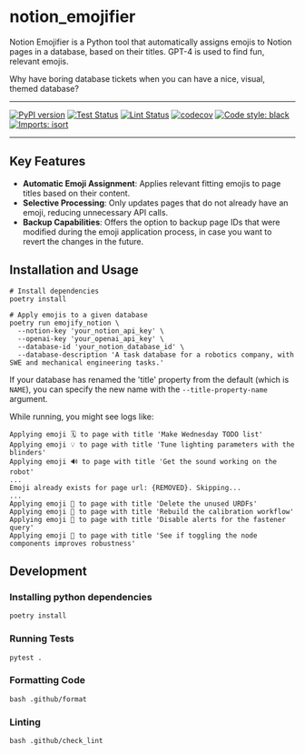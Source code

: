 # notion_emojifier
Notion Emojifier is a Python tool that automatically assigns emojis to Notion pages in a 
database, based on their titles. GPT-4 is used to find fun, relevant emojis. 

Why have boring database tickets when you can have a nice, visual, themed database?

_________________

[![PyPI version](https://badge.fury.io/py/notion_emojifier.svg)](http://badge.fury.io/py/notion_emojifier)
[![Test Status](https://github.com/apockill/notion_emojifier/workflows/Test/badge.svg?branch=main)](https://github.com/apockill/notion_emojifier/actions?query=workflow%3ATest)
[![Lint Status](https://github.com/apockill/notion_emojifier/workflows/Lint/badge.svg?branch=main)](https://github.com/apockill/notion_emojifier/actions?query=workflow%3ALint)
[![codecov](https://codecov.io/gh/apockill/notion_emojifier/branch/main/graph/badge.svg)](https://codecov.io/gh/apockill/notion_emojifier)
[![Code style: black](https://img.shields.io/badge/code%20style-black-000000.svg)](https://github.com/psf/black)
[![Imports: isort](https://img.shields.io/badge/%20imports-isort-%231674b1?style=flat&labelColor=ef8336)](https://timothycrosley.github.io/isort/)
_________________

## Key Features
- **Automatic Emoji Assignment**: Applies relevant fitting emojis to page titles based on their content.
- **Selective Processing**: Only updates pages that do not already have an emoji, reducing unnecessary API calls.
- **Backup Capabilities**: Offers the option to backup page IDs that were modified during the emoji application process,
    in case you want to revert the changes in the future.

## Installation and Usage

```shell
# Install dependencies
poetry install

# Apply emojis to a given database
poetry run emojify_notion \
  --notion-key 'your_notion_api_key' \
  --openai-key 'your_openai_api_key' \
  --database-id 'your_notion_database_id' \
  --database-description 'A task database for a robotics company, with SWE and mechanical engineering tasks.'
```

If your database has renamed the 'title' property from the default (which is `NAME`),
you can specify the new name with the `--title-property-name` argument.


While running, you might see logs like:
```shell
Applying emoji 🗓️ to page with title 'Make Wednesday TODO list'
Applying emoji 💡 to page with title 'Tune lighting parameters with the blinders'
Applying emoji 🔊 to page with title 'Get the sound working on the robot'
...
Emoji already exists for page url: {REMOVED}. Skipping...
...
Applying emoji 🚮 to page with title 'Delete the unused URDFs'
Applying emoji 🔄 to page with title 'Rebuild the calibration workflow'
Applying emoji 🔕 to page with title 'Disable alerts for the fastener query'
Applying emoji 🔁 to page with title 'See if toggling the node components improves robustness'
```


## Development

### Installing python dependencies
```shell
poetry install
```

### Running Tests
```shell
pytest .
```

### Formatting Code
```shell
bash .github/format
```

### Linting
```shell
bash .github/check_lint
```